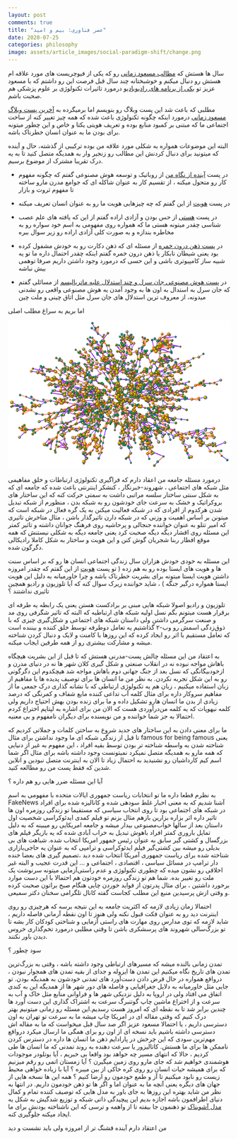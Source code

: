 ```yaml
---
layout: post
comments: true
title: "عصر فناوری: بیم و امید"
date: 2020-07-25
categories: philosophy
image: assets/article_images/social-paradigm-shift/change.png
---
```




سال ها هستش که [مطالب مسعود زمانی](http://www.masoudz.com/) رو که یکی از فیوچریست های مورد علاقه ام هستش رو دنبال میکنم و خوشبختانه چند سال قبل فرصت این رو داشتم که با مسعود عزیز تو [یکی از برنامه های رادیو‌بادیو](https://budio.ir/radio-budio-58/) درمورد تاثیرات تکنولوژی بر علوم پزشکی هم صحبت باشم.

مطلبی که باعث شد این پست وبلاگ رو بنویسم اما برمیگرده به [آخرین پست وبلاگ مسعود زمانی](http://www.masoudz.com/%d8%b9%d8%b5%d8%b1%d9%81%d9%86%d8%a7%d9%88%d8%b1%db%8c%d8%8c%d9%be%d8%a7%db%8c%d8%a7%d9%86%db%8c-%d8%a8%d8%b1%d8%a7%db%8c-%d9%85%d8%aa%d9%85%d8%a7%db%8c%d8%b2%d9%87%d8%a7) درمورد اینکه چگونه تکنولوژی باعث شده که همه چیز تغییر کنه از ساخت اجتماعی ما که مبتنی بر کمبود منابع بوده و تعریف هویتی یکتا و خاص و این چطور میتونه برای بودن ما به عنوان انسان خطرناک باشه.

البته این موضوعات همواره به شکلی مورد علاقه من بوده ترکیبی از گذشته، حال و آینده که میتونید برای دنبال کردنش این مطالب رو زنجیر وار به همدیگه متصل کنید تا به یه درک تقریبا مشترک از موضوع برسیم.

* در پست [آینده از نگاه من](http://behroozam.com/my-vision-for-the-future.html) از روباتیک و توسعه هوش مصنوعی گفتم که چگونه مفهوم کار رو متحول میکنه ، از تقسیم کار به عنوان شاکله ای که جوامع مدرن مارو ساخته تا مفهوم ثروت و بازار

* در پست [هویت](http://behroozam.com/the-Identity.html) از این گفتم که چه چیزهایی هویت ما رو به عنوان انسان تعریف میکنه

* در پست [هستی](http://behroozam.com/existence.html) از حس بودن و آزادی اراده گفتم از این که یافته های علم عصب شناسی چقدر میتونه هستی ما که همواره روی مفهومی به اسم خود سواره رو به مخاطره بندازه و به صورت کلی آزادی اراده رو زیر سوال ببره

* در [پست ذهن درون خمره](http://behroozam.com/simulation.html) از مسئله ای که ذهن دکارت رو به خودش مشفول کرده بود یعنی شیطان نابکار یا ذهن درون خمره گفتم اینکه چقدر احتمال داره ما تو یه شبیه ساز کامپیوتری باشی و این حسی که درمورد وجود داشتن داریم صرفا توهمی بیش نباشه

* در [پست هوش مصنوعی جان سرل و چند استدلال علیه ماتریالیسم](https://virgool.io/@b3hroozam/mind-il6udajbi1fx) از مسائلی گفتم که جان سرل به استدال به اون ها به وجود آمدن یه هوش مصنوعی واقعی رو نشدنی میدونه، از معروف ترین استدلال های جان سرل مثل اتاق چینی و ملت چین


اما بریم به سراغ مطلب اصلی

![ تصویری از شبکه اجتماعی و فرد به عنوان گره در این شبکه اجتماعی ](assets/article_images/social-paradigm-shift/network.jpg)

درمورد مسئله جامعه من اعقاد دارم که فراگیری تکنولوژی ارتباطات و خلق مفاهیمی مثل شبکه های اجتماعی ، شهروند-خبرنگار ، کنشکر اینترنتی باعث شده که جامعه ای که به شکل سنتی ساختار سلسه مراتبی داشت به سمتی حرکت کنه که این ساختار های بروکراتیک و خشک به سرعت جای خودشون رو به شبکه بدن ، منظورم از شبکه تبدیل شدن هرکدوم از افرادی که در شبکه فعالیت میکنن به یک گره فعال در شبکه است که میتونن بر اساس اهمیت و وزنی که در شبکه دارن تاثیر‌گذار باشن ، مثال متاخرش تاثیری که امیر تتلو به عنوان خواننده جنجالی و پرحاشیه روی فرهنگ جوانان داشته و تاثیر کمتر این مسئله روی اقشار دیگه دیگه صحبت کرد یعنی جامعه دیگه به شکلی نیستنش که همه موقع افطار ربنا شجریان گوش کنن و این هویت و ساختار به شکل کاملا رادیکالی دگرگون شده.

این مسئله به خودی خودش هزاران سال زندگی اجتماعی انسان ها رو که بر اساس سنت ها و هویت های ایستا بوده رو به هم زده ( تو پست [هویت](http://behroozam.com/the-Identity.html) از این گفتم که چقدر امروزه داشتن هویت ایستا میتونه برای بشریت خطرناک باشه و چرا خاورمیانه به دلیل این هویت ایستا همواره درگیر جنگه ) ، شاید خواننده زیرک سوال کنه که آیا تلوزیون و رادیو همچین تاثیری نداشتند ؟

تلوزیون و رادیو اصولا شبکه هایی مبنی بر برادکست هستن یعنی یک رابطه یه طرفه ای برقرار هست میتونم بگم نسل اولیه شبکه های ارتباطیه که البته که تاثیر شگرفی روی مد و صنعت سرگرمی داشتن ولی داستان شبکه های اجتماعی و شکل‌گیری چیزی که با ذوق‌زدگی اسمش رو وب-۲ گذاشتیم یه تعامل دوطرفه توسط خلق کننده و بیننده است که تعامل مستقیم با اثر رو ایجاد کرده که این روزها با کامنت و لایک و دنبال کردن شناخته میشه و مشارکت بیشتری رو از همه طرفین ایجاب میکنه.

به اعتقاد من این مسئله چالش پست-مدرنی هستش که تا قبل از این بشریت هیچگاه باهاش مواجه نبوده
نه در انقلاب صنعتی و شکل گیری کلان شهر ها نه در دنیای مدرن و ازخودبیگانگی که نسل بعد از جنگ جهانی دوم باهاش مواجه شد هیچکدوم این دگرگونی رو به این شکل تجربه نکردن.
به نظر من  ما انسان ها  برای توصیف پدیده ها یا مفاهیم از زبان استفاده میکنیم ، زبان هم یه تکنولوژی ارتباطی که با نشانه گذاری درک جمعی ما از مفاهیم سروکار داره برای مثال کلمه آب تداعی کننده مایع شفاف و کمرنگی که درصد زیادی از بدن ما انسان هارو تشکیل داده و ما برای زنده بودن بهش احتیاج داریم ولی کلمه نیهوپات که یه کلمه من‌درآوردی هست که الان من برای اشاره به لپتاپم اختراع کردم  احتمالا به جز شما خواننده و من نویسنده برای دیگران نامفهوم و بی ‌معنیه.

ما برای معنی دادن به این ساختار های جدید شروع به ساختن کلمات و جملاتی کردیم که تا قبل از زندگی شبکه ای ما وجود نداشتن برای مثال famous for being famous یعنی شناخته شدن به واسطه شناخته تر بودن توسط بقیه افراد ، این مفهوم به غیر از دنیایی که همه مارو به همدیگه متصل نمیکرد نمیتونست وجود داشته باشه برای مثال اگر شما اسم کیم کارداشیان رو نشنیدید به احتمال زیاد تا الان به اینترنت متصل نبودین و انلاین شدین که فقط پست من رو مطالعه کنید.

آیا این مسئله ضرر هایی رو هم داره ؟

به نظرم قطعا داره ما تو انتخابات ریاست جمهوری ایالات متحده با مفهومی به اسم FakeNews آشنا شدیم که به معنی اخبار غلط سودهی شده و کانالیزه شده برای افراد در شبکه های اجتماعی بود تا روی انتخاب سیاسی که مستقیما تو زندگی روزمره اون ها تاثیر داره اثر بزاره
بزارین بازهم مثال بزنم تو فیلم کمدی ایدئوکراسی شخصیت اول داستان بعد از سالها خواب‌مصنوعی بیدار میشه و جامعه امریکایی رو میبینه که به دلیل تمایل باروری کمتر افراد باهوش تبدیل به خراب آبادی شده که یه بازیگر فیلم های بزرگسال و کشتی گیر سابق به عنوان رئیس جمهور امریکا انتخاب شده.
شباهت های بی بدیلی رو میشه بین کشتی‌گیر فیلم ایدئوکراسی و ترامپی که به عنوان یه حاجی‌بازاری شناخته شده برای ریاست جمهوری آمریکا انتخاب شده دید ،‌تصمیم گیری های بعضا خنده دار ترامپ در مسائل سیاسی ، اقتصادی ، اجتماعی و … این قدرت عجیب و البته غیر اخلاقی رو نشون میده که چطوری تکنولوژی و عدم راستی‌آزمایی میتونه سرنوشت یک ملت رو تغییر بده.
شما هم تو زندگی روزمره خودتون هم احتمالا با این دست موارد برخورد داشتین ، برای مثال پدرتون از فواید خوردن چایی هنگام صبح براتون صحبت کرده و وقتی ازش پرسیدین منبع این مطلب کجاست گفته کانال تلگرامی سخنان دکتر سمیعی.

احتمالا زمان زیادی لازمه که اکثریت جامعه به این نتیجه برسه که هرچیزی رو روی اینترنت دید رو به عنوان فکت قبول نکنه ولی هنوز تا اون نقطه آرمانی فاصله داریم ، شاید لازمه که توی مدارس روی مهارت های راستی آزمایی و شناختی کودکان کار بشه تا تو بزرگ‌سالی شهروند های پرسشکری باشن تا وقتی مطلبی درمورد تخم‌گذاری خروس دیدن باور نکنند.

سود چطور ؟

تمدن زمانی بالنده میشه که مسیرهای ارتباطی وجود داشته باشه ، وقتی به بزرگ‌ترین تمدن های تاریخ نگاه میکنیم این تمدن ها ایزوله و جدای از بقیه تمدن های همجوار نبودن ، درواقع همواره در حال قرض دادن دست‌آورد های تمدنی خودشون به همدیگه بودن. تو جایی مثل خاورمیانه به دلایل جغرافیایی و فاصله های دور شهر ها از همدیگه این به کندی اتفاق می افتاد ولی در اروپا به دلیل نزدیکی شهر ها و فراوانی منابع مثل خاک و آب به سرعت و از اختراع ماشین چاپ گوتنبرگ سرعت به اشتراک گذاری این دست آورد ها چندین برابر شد تا به نقطه ای که امروز هست رسدیم.این مسئله رو زمانی میتونیم بهتر درک کنیم که وقتی مقاله ای در امریکا چاپ میشه ما به سرعت تو تهران به اون دسترسی داریم ، یا احتمالا مسعود عزیز اگر صد سال قبل میخواست که ما به مقاله اش دسترسی داشته باشیم باید نسخه ای از اون رو برای همگی ما ارسال میکرد
درواقع مهم‌ترین سودی که این چرخش در پارادایم ذهن ما انسان ها داره در دسترس کردن ناممکن ها برای ما هستش.
کاتالیزور یا سرعت دهنده به روند تمدنی که ما انسان ها طی کردیم ، حالا که انتهای مسیر چه خواهد بود واقعا بی خبریم ، آیا بوتلودر موجودات هوشمندی خواهیم شد که جای مارو روی زمین میگیرن ؟ آیا زمستان اتمی رو رقم میزنیم که برای همیشه حیات انسان رو روی کره خاکی از بین میبره ؟ آیا با زیاده خواهی محیط زیست رو نابود میکنیم تا آز و طمع خودمون رو ارضا کنیم ؟
همه این ها نسخه هایی از جهان های دیگره یعنی آنچه ما به عنوان اما و اگر ها تو ذهن خودمون داریم.
در انتها به نظر من شاید بهتره این روزها به جای باور به مدل هایی که توصیف کننده تمام و کمال دنیای اطرافمون باشه اجازه بدیم این پیچیدگی ذاتی شبکه و توزیع شدگیش به شکل یه [مدل آشوبناک](https://en.wikipedia.org/wiki/Chaos_theory) تو ذهنمون جا بیفته تا از واهمه و ترسی که این ناشناخته بودنش برای ما ایجاد میکنه جلوگیری کنه.

من اعتقاد دارم آینده قشنگ تر از امروزه ولی باید نشست و دید
